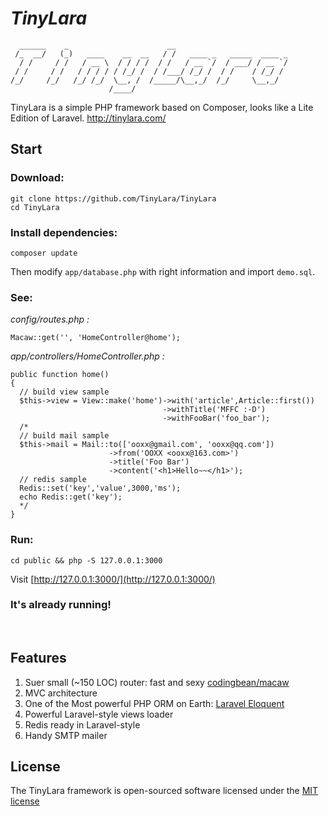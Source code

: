 # *TinyLara*

```
  ______    _                      __                         
 /_  __/   (_)   ____    __  __   / /   ____ _   _____  ____ _
  / /     / /   / __ \  / / / /  / /   / __ `/  / ___/ / __ `/
 / /     / /   / / / / / /_/ /  / /___/ /_/ /  / /    / /_/ / 
/_/     /_/   /_/ /_/  \__, /  /_____/\__,_/  /_/     \__,_/  
                      /____/                                  
```

TinyLara is a simple PHP framework based on Composer, looks like a Lite Edition of Laravel. http://tinylara.com/

## Start
### Download:
```
git clone https://github.com/TinyLara/TinyLara
cd TinyLara
```

### Install dependencies:

    composer update

Then modify `app/database.php` with right information and import `demo.sql`.

### See:

*config/routes.php :*
    
    Macaw::get('', 'HomeController@home');
    
*app/controllers/HomeController.php :*

    public function home()
    {
      // build view sample
      $this->view = View::make('home')->with('article',Article::first())
                                      ->withTitle('MFFC :-D')
                                      ->withFooBar('foo_bar');
      /*
      // build mail sample
      $this->mail = Mail::to(['ooxx@gmail.com', 'ooxx@qq.com'])
                          ->from('OOXX <ooxx@163.com>')
                          ->title('Foo Bar')
                          ->content('<h1>Hello~~</h1>');
      // redis sample
      Redis::set('key','value',3000,'ms');
      echo Redis::get('key');
      */
    }

### Run:
```
cd public && php -S 127.0.0.1:3000
```
Visit [http://127.0.0.1:3000/](http://127.0.0.1:3000/)

### It's already running!
<br>

## Features

1. Suer small (~150 LOC) router: fast and sexy [codingbean/macaw](codingbean/macaw)
2. MVC architecture
3. One of the Most powerful PHP ORM on Earth: [Laravel Eloquent](http://laravel.com/docs/4.2/eloquent)
4. Powerful Laravel-style views loader
5. Redis ready in Laravel-style
6. Handy SMTP mailer


## License

The TinyLara framework is open-sourced software licensed under the [MIT license](http://opensource.org/licenses/MIT)